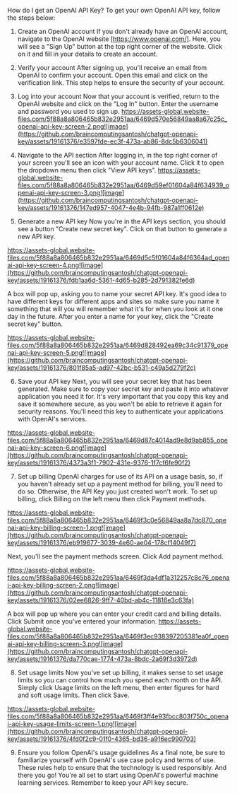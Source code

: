 How do I get an OpenAI API Key?
To get your own OpenAI API key, follow the steps below:
1. Create an OpenAI account‍
If you don't already have an OpenAI account, navigate to the OpenAI website [https://www.openai.com/].
Here, you will see a "Sign Up" button at the top right corner of the website. Click on it and fill in your details to create an account.
2. Verify your account‍
After signing up, you'll receive an email from OpenAI to confirm your account. Open this email and click on the verification link. This step helps to ensure the security of your account.
3. Log into your account‍
Now that your account is verified, return to the OpenAI website and click on the "Log In" button. Enter the username and password you used to sign up.
https://assets-global.website-files.com/5f88a8a806465b832e2951aa/6469d570e56849aa8a67c25c_openai-api-key-screen-2.png![image](https://github.com/braincomputingsantosh/chatgpt-openapi-key/assets/19161376/e3597fde-ec3f-473a-ab86-8dc5b6306041)

5. Navigate to the API section
‍After logging in, in the top right corner of your screen you'll see an icon with your account name. Click it to open the dropdown menu then click "View API keys".
https://assets-global.website-files.com/5f88a8a806465b832e2951aa/6469d59ef01604a84f634939_openai-api-key-screen-3.png![image](https://github.com/braincomputingsantosh/chatgpt-openapi-key/assets/19161376/147ed957-4047-4e4b-94fb-987a1ff0612e)

6. Generate a new API key
‍Now you're in the API keys section, you should see a button "Create new secret key". Click on that button to generate a new API key.

https://assets-global.website-files.com/5f88a8a806465b832e2951aa/6469d5c5f01604a84f6364ad_openai-api-key-screen-4.png![image](https://github.com/braincomputingsantosh/chatgpt-openapi-key/assets/19161376/fdb1aa6d-5361-4d65-b285-2d791382fe6d)

A box will pop up, asking you to name your secret API key. It's good idea to have different keys for different apps and sites so make sure you name it something that will you will remember what it's for when you look at it one day in the future.
After you enter a name for your key, click the "Create secret key" button.

https://assets-global.website-files.com/5f88a8a806465b832e2951aa/6469d828492ea69c34c91379_openai-api-key-screen-5.png![image](https://github.com/braincomputingsantosh/chatgpt-openapi-key/assets/19161376/801f85a5-ad97-42bc-b531-c49a5d279f2c)

6. Save your API key
Next, you will see your secret key that has been generated. Make sure to copy your secret key and paste it into whatever application you need it for.
It's very important that you copy this key and save it somewhere secure, as you won't be able to retrieve it again for security reasons. You'll need this key to authenticate your applications with OpenAI's services.

https://assets-global.website-files.com/5f88a8a806465b832e2951aa/6469d87c4014ad9e8d9ab855_openai-api-key-screen-6.png![image](https://github.com/braincomputingsantosh/chatgpt-openapi-key/assets/19161376/4373a3f1-7902-431e-9376-1f7cf6fe90f2)

7. Set up billing
OpenAI charges for use of its API on a usage basis, so, if you haven't already set up a payment method for billing, you'll need to do so. Otherwise, the API Key you just created won't work.
To set up billing, click Billing on the left menu then click Payment methods.

https://assets-global.website-files.com/5f88a8a806465b832e2951aa/6469f3c0e56849aa8a7dc870_openai-api-key-billing-screen-1.png![image](https://github.com/braincomputingsantosh/chatgpt-openapi-key/assets/19161376/eb919677-3039-4e60-ae04-178cf14049f7)

Next, you'll see the payment methods screen. Click Add payment method.

https://assets-global.website-files.com/5f88a8a806465b832e2951aa/6469f3da4df1a312257c8c76_openai-api-key-billing-screen-2.png![image](https://github.com/braincomputingsantosh/chatgpt-openapi-key/assets/19161376/02ee6826-9ff7-40bd-ab4c-11816e3c63fa)


A box will pop up where you can enter your credit card and billing details. Click Submit once you've entered your information.
https://assets-global.website-files.com/5f88a8a806465b832e2951aa/6469f3ec938397205381ea0f_openai-api-key-billing-screen-3.png![image](https://github.com/braincomputingsantosh/chatgpt-openapi-key/assets/19161376/da770cae-1774-473a-8bdc-2a69f3d3972d)

8. Set usage limits
Now you've set up billing, it makes sense to set usage limits so you can control how much you spend each month on the API.
Simply click Usage limits on the left menu, then enter figures for hard and soft usage limits. Then click Save.

https://assets-global.website-files.com/5f88a8a806465b832e2951aa/6469f3ff4e93fbcc803f750c_openai-api-key-usage-limits-screen-1.png![image](https://github.com/braincomputingsantosh/chatgpt-openapi-key/assets/19161376/4fd0f2c9-01f0-4365-bd36-a916ec990703)

9. Ensure you follow OpenAI's usage guidelines‍
As a final note, be sure to familiarize yourself with OpenAI's use case policy and terms of use. These rules help to ensure that the technology is used responsibly.
And there you go! You're all set to start using OpenAI's powerful machine learning services. Remember to keep your API key secure.




